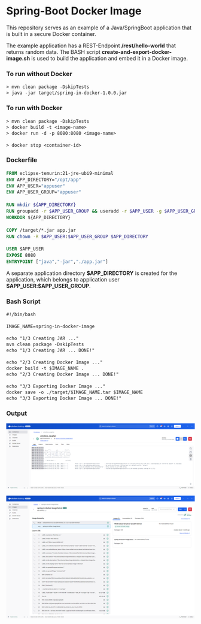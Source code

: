 # Spring-Boot Docker Image

This repository serves as an example of a Java/SpringBoot application that is built in a secure Docker container.

The example application has a REST-Endpoint **/rest/hello-world** that returns random data.
The BASH script **create-and-export-docker-image.sh** is used to build the application and embed it in a Docker image.

### **To run without Docker**
```
> mvn clean package -DskipTests
> java -jar target/spring-in-docker-1.0.0.jar
```

### **To run with Docker**
```
> mvn clean package -DskipTests
> docker build -t <image-name>
> docker run -d -p 8080:8080 <image-name>

> docker stop <container-id>
```

### **Dockerfile**
```dockerfile
FROM eclipse-temurin:21-jre-ubi9-minimal
ENV APP_DIRECTORY="/opt/app"
ENV APP_USER="appuser"
ENV APP_USER_GROUP="appuser"

RUN mkdir ${APP_DIRECTORY}
RUN groupadd -r $APP_USER_GROUP && useradd -r $APP_USER -g $APP_USER_GROUP
WORKDIR ${APP_DIRECTORY}

COPY /target/*.jar app.jar
RUN chown -R $APP_USER:$APP_USER_GROUP $APP_DIRECTORY

USER $APP_USER
EXPOSE 8080
ENTRYPOINT ["java","-jar","./app.jar"]
```

A separate application directory **\$APP_DIRECTORY** is created for the application, which belongs to application user **\$APP_USER**:**\$APP_USER_GROUP**.

### **Bash Script**
```
#!/bin/bash

IMAGE_NAME=spring-in-docker-image

echo "1/3 Creating JAR ..."
mvn clean package -DskipTests
echo "1/3 Creating JAR ... DONE!"

echo "2/3 Creating Docker Image ..."
docker build -t $IMAGE_NAME .
echo "2/3 Creating Docker Image ... DONE!"

echo "3/3 Exporting Docker Image ..."
docker save -o ./target/$IMAGE_NAME.tar $IMAGE_NAME
echo "3/3 Exporting Docker Image ... DONE!"
```


### **Output**

![Alt Container Booting](images/boot.png)

![Alt 0 Vulnerabilities](images/vulnerabilities.png)